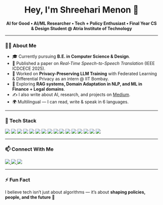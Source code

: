<h1 align="center">Hey, I'm Shreehari Menon 👋</h1>
<p align="center">
  <b>AI for Good • AI/ML Researcher • Tech + Policy Enthusiast • Final Year CS & Design Student @ Atria Institute of Technology</b>
</p>

---

### 👨‍💻 About Me
- 🎓 Currently pursuing **B.E. in Computer Science & Design**.  
- 📄 Published a paper on *Real-Time Speech-to-Speech Translation* (IEEE ICDCECE 2025).  
- 🔬 Worked on **Privacy-Preserving LLM Training** with Federated Learning & Differential Privacy as an intern @ IIT Bombay.  
- 🌱 Exploring **RAG systems, Domain Adaptation in NLP, and ML in Finance + Legal domains**.
- ✍️ I also write about AI, research, and projects on [Medium](https://medium.com/@menonshreehari).  
- 🌍 Multilingual — I can read, write & speak in 6 languages.  

---

### 🚀 Tech Stack
<p>
  <!-- Core Languages -->
  <img src="https://img.shields.io/badge/C-00599C?style=for-the-badge&logo=c&logoColor=white"/>
  <img src="https://img.shields.io/badge/Python-3776AB?style=for-the-badge&logo=python&logoColor=white"/>
  <img src="https://img.shields.io/badge/Java-ED8B00?style=for-the-badge&logo=openjdk&logoColor=white"/>
  
  <!-- ML / AI -->
  <img src="https://img.shields.io/badge/PyTorch-EE4C2C?style=for-the-badge&logo=pytorch&logoColor=white"/>
  <img src="https://img.shields.io/badge/HuggingFace-FE9A2E?style=for-the-badge&logo=huggingface&logoColor=white"/>
  <img src="https://img.shields.io/badge/Opacus-000000?style=for-the-badge&logo=pytorch&logoColor=white"/>
  <img src="https://img.shields.io/badge/Flower-FEDC56?style=for-the-badge&logo=flower&logoColor=black"/>
  <img src="https://img.shields.io/badge/scikit--learn-F7931E?style=for-the-badge&logo=scikit-learn&logoColor=white"/>
  <img src="https://img.shields.io/badge/matplotlib-003366?style=for-the-badge&logo=plotly&logoColor=white"/>
  <img src="https://img.shields.io/badge/Seaborn-0099CC?style=for-the-badge&logo=plotly&logoColor=white"/>
  
  <!-- Web / Apps -->
  <img src="https://img.shields.io/badge/Streamlit-FF4B4B?style=for-the-badge&logo=streamlit&logoColor=white"/>
  <img src="https://img.shields.io/badge/HTML5-E34F26?style=for-the-badge&logo=html5&logoColor=white"/>
  <img src="https://img.shields.io/badge/CSS3-1572B6?style=for-the-badge&logo=css3&logoColor=white"/>
  <img src="https://img.shields.io/badge/JavaScript-F7DF1E?style=for-the-badge&logo=javascript&logoColor=black"/>
  
  <!-- Tools / Design -->
  <img src="https://img.shields.io/badge/Figma-F24E1E?style=for-the-badge&logo=figma&logoColor=white"/>
  <img src="https://img.shields.io/badge/Canva-00C4CC?style=for-the-badge&logo=canva&logoColor=white"/>
</p>

---

### 📫 Connect With Me
<p>
  <a href="https://www.linkedin.com/in/shreehari-menon-bb7979260/">
    <img src="https://img.shields.io/badge/LinkedIn-0A66C2?style=for-the-badge&logo=linkedin&logoColor=white"/>
  </a>
  <a href="mailto:menonshreehari774@gmail.com">
    <img src="https://img.shields.io/badge/Email-D14836?style=for-the-badge&logo=gmail&logoColor=white"/>
  </a>
  <a href="https://medium.com/@shreehari_menon">
    <img src="https://img.shields.io/badge/Medium-12100E?style=for-the-badge&logo=medium&logoColor=white"/>
  </a>
</p>

---

### ⚡ Fun Fact
I believe tech isn’t just about algorithms — it’s about **shaping policies, people, and the future** 🚀  
